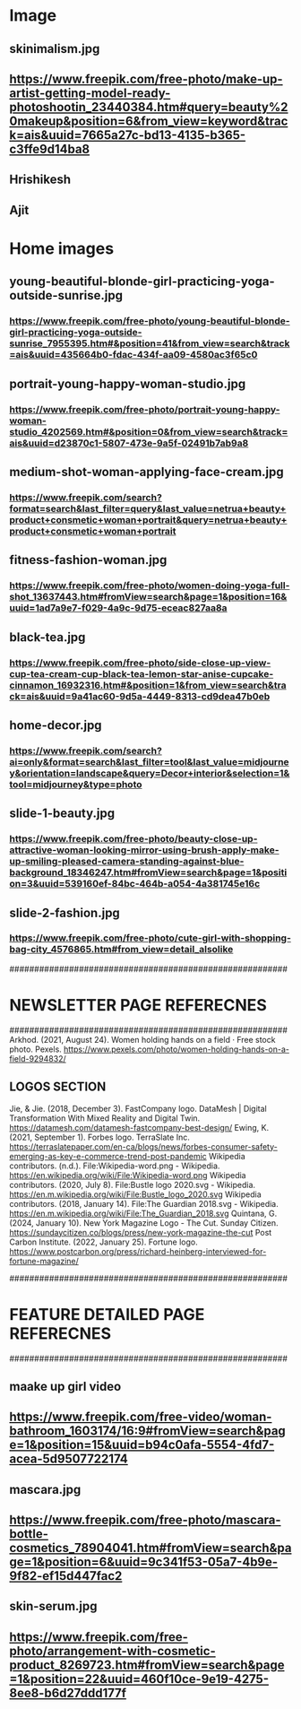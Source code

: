 # Image

## skinimalism.jpg

## https://www.freepik.com/free-photo/make-up-artist-getting-model-ready-photoshootin_23440384.htm#query=beauty%20makeup&position=6&from_view=keyword&track=ais&uuid=7665a27c-bd13-4135-b365-c3ffe9d14ba8

## Hrishikesh
## Ajit

# Home images

## young-beautiful-blonde-girl-practicing-yoga-outside-sunrise.jpg

### https://www.freepik.com/free-photo/young-beautiful-blonde-girl-practicing-yoga-outside-sunrise_7955395.htm#&position=41&from_view=search&track=ais&uuid=435664b0-fdac-434f-aa09-4580ac3f65c0

## portrait-young-happy-woman-studio.jpg

### https://www.freepik.com/free-photo/portrait-young-happy-woman-studio_4202569.htm#&position=0&from_view=search&track=ais&uuid=d23870c1-5807-473e-9a5f-02491b7ab9a8

## medium-shot-woman-applying-face-cream.jpg

### https://www.freepik.com/search?format=search&last_filter=query&last_value=netrua+beauty+product+consmetic+woman+portrait&query=netrua+beauty+product+consmetic+woman+portrait

## fitness-fashion-woman.jpg

### https://www.freepik.com/free-photo/women-doing-yoga-full-shot_13637443.htm#fromView=search&page=1&position=16&uuid=1ad7a9e7-f029-4a9c-9d75-eceac827aa8a

## black-tea.jpg

### https://www.freepik.com/free-photo/side-close-up-view-cup-tea-cream-cup-black-tea-lemon-star-anise-cupcake-cinnamon_16932316.htm#&position=1&from_view=search&track=ais&uuid=9a41ac60-9d5a-4449-8313-cd9dea47b0eb

## home-decor.jpg

### https://www.freepik.com/search?ai=only&format=search&last_filter=tool&last_value=midjourney&orientation=landscape&query=Decor+interior&selection=1&tool=midjourney&type=photo

## slide-1-beauty.jpg

### https://www.freepik.com/free-photo/beauty-close-up-attractive-woman-looking-mirror-using-brush-apply-make-up-smiling-pleased-camera-standing-against-blue-background_18346247.htm#fromView=search&page=1&position=3&uuid=539160ef-84bc-464b-a054-4a381745e16c

## slide-2-fashion.jpg

### https://www.freepik.com/free-photo/cute-girl-with-shopping-bag-city_4576865.htm#from_view=detail_alsolike

########################################################
# NEWSLETTER PAGE REFERECNES
########################################################
Arkhod. (2021, August 24). Women holding hands on a field · Free stock photo. Pexels. https://www.pexels.com/photo/women-holding-hands-on-a-field-9294832/

## LOGOS SECTION 
Jie, & Jie. (2018, December 3). FastCompany logo. DataMesh | Digital Transformation With Mixed Reality and Digital Twin. https://datamesh.com/datamesh-fastcompany-best-design/
Ewing, K. (2021, September 1). Forbes logo. TerraSlate Inc. https://terraslatepaper.com/en-ca/blogs/news/forbes-consumer-safety-emerging-as-key-e-commerce-trend-post-pandemic
Wikipedia contributors. (n.d.). File:Wikipedia-word.png - Wikipedia. https://en.wikipedia.org/wiki/File:Wikipedia-word.png
Wikipedia contributors. (2020, July 8). File:Bustle logo 2020.svg - Wikipedia. https://en.m.wikipedia.org/wiki/File:Bustle_logo_2020.svg
Wikipedia contributors. (2018, January 14). File:The Guardian 2018.svg - Wikipedia. https://en.m.wikipedia.org/wiki/File:The_Guardian_2018.svg
Quintana, G. (2024, January 10). New York Magazine Logo - The Cut. Sunday Citizen. https://sundaycitizen.co/blogs/press/new-york-magazine-the-cut
Post Carbon Institute. (2022, January 25). Fortune logo. https://www.postcarbon.org/press/richard-heinberg-interviewed-for-fortune-magazine/

########################################################
# FEATURE DETAILED PAGE REFERECNES
########################################################

## maake up girl video

## https://www.freepik.com/free-video/woman-bathroom_1603174/16:9#fromView=search&page=1&position=15&uuid=b94c0afa-5554-4fd7-acea-5d9507722174

## mascara.jpg

## https://www.freepik.com/free-photo/mascara-bottle-cosmetics_78904041.htm#fromView=search&page=1&position=6&uuid=9c341f53-05a7-4b9e-9f82-ef15d447fac2

## skin-serum.jpg

## https://www.freepik.com/free-photo/arrangement-with-cosmetic-product_8269723.htm#fromView=search&page=1&position=22&uuid=460f10ce-9e19-4275-8ee8-b6d27ddd177f